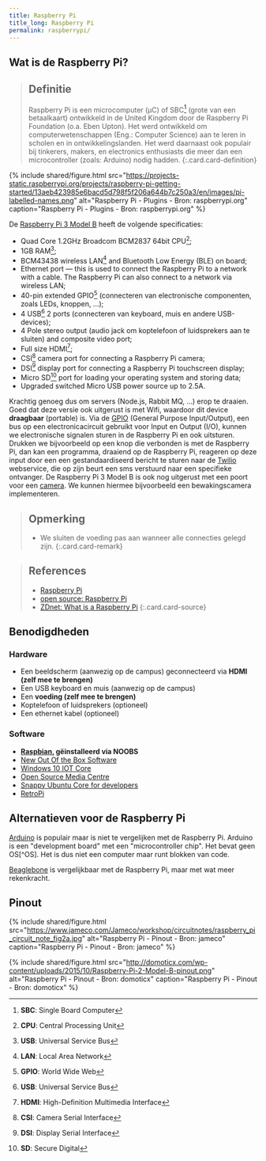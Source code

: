 ```yaml
---
title: Raspberry Pi
title_long: Raspberry Pi
permalink: raspberrypi/
---
```


Wat is de Raspberry Pi?
-----------------------

> Definitie
> ---
> Raspberry Pi is een microcomputer (µC) of SBC[^SBC] (grote van een betaalkaart) ontwikkeld in de United Kingdom door de Raspberry Pi Foundation (o.a. Eben Upton). Het werd ontwikkeld om computerwetenschappen (Eng.: Computer Science) aan te leren in scholen en in ontwikkelingslanden. Het werd daarnaast ook populair bij tinkerers, makers, en electronics enthusiasts die meer dan een microcontroller (zoals: Arduino) nodig hadden.
{:.card.card-definition}

{% include shared/figure.html src="https://projects-static.raspberrypi.org/projects/raspberry-pi-getting-started/13aeb423985e6bacd5d798f5f206a644b7c250a3/en/images/pi-labelled-names.png" alt="Raspberry Pi - Plugins - Bron: raspberrypi.org" caption="Raspberry Pi - Plugins - Bron: raspberrypi.org" %}

De [Raspberry Pi 3 Model B](https://www.raspberrypi.org/products/raspberry-pi-3-model-b/) heeft de volgende specificaties:

- Quad Core 1.2GHz Broadcom BCM2837 64bit CPU[^CPU];
- 1GB RAM[^USB];
- BCM43438 wireless LAN[^LAN] and Bluetooth Low Energy (BLE) on board;
- Ethernet port — this is used to connect the Raspberry Pi to a network with a cable. The Raspberry Pi can also connect to a network via wireless LAN;
- 40-pin extended GPIO[^GPIO] (connecteren van electronische componenten, zoals LEDs, knoppen, ...);
- 4 USB[^USB] 2 ports (connecteren van keyboard, muis en andere USB-devices);
- 4 Pole stereo output (audio jack om koptelefoon of luidsprekers aan te sluiten) and composite video port;
- Full size HDMI[^HDMI];
- CSI[^CSI] camera port for connecting a Raspberry Pi camera;
- DSI[^DSI] display port for connecting a Raspberry Pi touchscreen display;
- Micro SD[^SD] port for loading your operating system and storing data;
- Upgraded switched Micro USB power source up to 2.5A.

[^RAM]: **RAM**: Random Access Memory
[^LAN]: **LAN**: Local Area Network
[^USB]: **USB**: Universal Service Bus
[^GPIO]: **GPIO**: World Wide Web
[^HDMI]: **HDMI**: High-Definition Multimedia Interface
[^SD]: **SD**: Secure Digital
[^CSI]: **CSI**: Camera Serial Interface
[^DSI]: **DSI**: Display Serial Interface
[^CPU]: **CPU**: Central Processing Unit
[^SBC]: **SBC**: Single Board Computer

Krachtig genoeg dus om servers (Node.js, Rabbit MQ, ...) erop te draaien. Goed dat deze versie ook uitgerust is met Wifi, waardoor dit device **draagbaar** (portable) is. Via de [GPIO](https://en.wikipedia.org/wiki/General-purpose_input/output) (General Purpose Input/Output), een bus op een electronicacircuit gebruikt voor Input en Output (I/O), kunnen we electronische signalen sturen in de Raspberry Pi en ook uitsturen. Drukken we bijvoorbeeld op een knop die verbonden is met de Raspberry Pi, dan kan een programma, draaiend op de Raspberry Pi, reageren op deze input door een een gestandaardiseerd bericht te sturen naar de [Twilio](https://www.twilio.com/) webservice, die op zijn beurt een sms verstuurd naar een specifieke ontvanger. De Raspberry Pi 3 Model B is ook nog uitgerust met een poort voor een [camera](https://www.kiwi-electronics.nl/raspberry-pi-camera-board-v2-8mp?search=camera%20raspberry%20Pi&sort=p.price&order=DESC). We kunnen hiermee bijvoorbeeld een bewakingscamera implementeren.

> Opmerking
> ---
> - We sluiten de voeding pas aan wanneer alle connecties gelegd zijn.
{:.card.card-remark}

> References
> ---
> - [Raspberry Pi](https://www.raspberrypi.org/)
> - [open source: Raspberry Pi](https://opensource.com/resources/raspberry-pi)
> - [ZDnet: What is a Raspberry Pi](https://www.zdnet.com/article/what-is-the-raspberry-pi-3-everything-you-need-to-know-about-the-tiny-low-cost-computer/)
{:.card.card-source}

Benodigdheden
-------------

### Hardware

- Een beeldscherm (aanwezig op de campus) geconnecteerd via **HDMI (zelf mee te brengen)**
- Een USB keyboard en muis (aanwezig op de campus)
- Een **voeding (zelf mee te brengen)**
- Koptelefoon of luidsprekers (optioneel)
- Een ethernet kabel (optioneel)

### Software

- **[Raspbian](https://www.raspberrypi.org/downloads/raspbian/), gëinstalleerd via NOOBS**
- [New Out Of the Box Software](https://www.raspberrypi.org/downloads/noobs/)
- [Windows 10 IOT Core](https://developer.microsoft.com/en-us/windows/iot/getstarted)
- [Open Source Media Centre](https://osmc.tv/download/)
- [Snappy Ubuntu Core for developers](https://developer.ubuntu.com/core/get-started/raspberry-pi-2-3)
- [RetroPi](https://retropie.org.uk/)


Alternatieven voor de Raspberry Pi
----------------------------------

[Arduino](https://www.arduino.cc/) is populair maar is niet te vergelijken met de Raspberry Pi. Arduino is een "development board" met een "microcontroller chip". Het bevat geen OS[^OS]. Het is dus niet een computer maar runt blokken van code.

[Beaglebone](https://beagleboard.org/) is vergelijkbaar met de Raspberry Pi, maar met wat meer rekenkracht.

Pinout
------

{% include shared/figure.html src="https://www.jameco.com/Jameco/workshop/circuitnotes/raspberry_pi_circuit_note_fig2a.jpg" alt="Raspberry Pi - Pinout - Bron: jameco" caption="Raspberry Pi - Pinout - Bron: jameco" %}

{% include shared/figure.html src="http://domoticx.com/wp-content/uploads/2015/10/Raspberry-Pi-2-Model-B-pinout.png" alt="Raspberry Pi - Pinout - Bron: domoticx" caption="Raspberry Pi - Pinout - Bron: domoticx" %}


